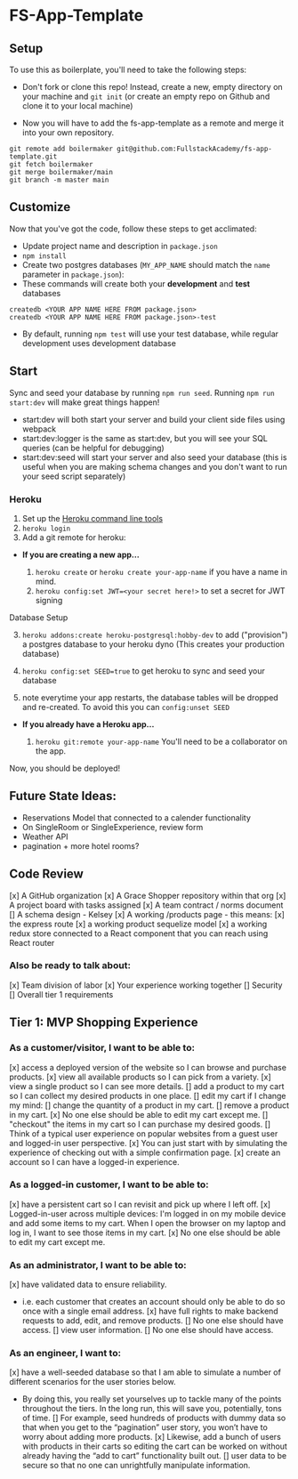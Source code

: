 # FS-App-Template

## Setup

To use this as boilerplate, you'll need to take the following steps:

* Don't fork or clone this repo! Instead, create a new, empty
  directory on your machine and `git init` (or create an empty repo on
  Github and clone it to your local machine)

* Now you will have to add the fs-app-template as a remote and merge it into your own repository.

```
git remote add boilermaker git@github.com:FullstackAcademy/fs-app-template.git
git fetch boilermaker
git merge boilermaker/main
git branch -m master main
```

## Customize

Now that you've got the code, follow these steps to get acclimated:

* Update project name and description in `package.json`
* `npm install`
* Create two postgres databases (`MY_APP_NAME` should match the `name`
  parameter in `package.json`):
* These commands will create both your **development** and **test** databases

```
createdb <YOUR APP NAME HERE FROM package.json>
createdb <YOUR APP NAME HERE FROM package.json>-test
```

* By default, running `npm test` will use your test database, while
  regular development uses development database

## Start

Sync and seed your database by running `npm run seed`. Running `npm run start:dev` will make great things happen!

- start:dev will both start your server and build your client side files using webpack
- start:dev:logger is the same as start:dev, but you will see your SQL queries (can be helpful for debugging)
- start:dev:seed will start your server and also seed your database (this is useful when you are making schema changes and you don't want to run your seed script separately)


### Heroku

1.  Set up the [Heroku command line tools][heroku-cli]
2.  `heroku login`
3.  Add a git remote for heroku:

[heroku-cli]: https://devcenter.heroku.com/articles/heroku-cli

* **If you are creating a new app...**

  1.  `heroku create` or `heroku create your-app-name` if you have a
      name in mind.
  2.  `heroku config:set JWT=<your secret here!>` to set a secret for JWT signing

Database Setup

  3.  `heroku addons:create heroku-postgresql:hobby-dev` to add
      ("provision") a postgres database to your heroku dyno (This creates your production database)

  4.  `heroku config:set SEED=true` to get heroku to sync and seed your database

  5.   note everytime your app restarts, the database tables will be dropped and re-created. To avoid this you can `config:unset SEED`


* **If you already have a Heroku app...**

  1.  `heroku git:remote your-app-name` You'll need to be a
      collaborator on the app.


Now, you should be deployed!

## Future State Ideas:
* Reservations Model that connected to a calender functionality
* On SingleRoom or SingleExperience, review form
* Weather API
* pagination + more hotel rooms?

## Code Review
[x] A GitHub organization
[x] A Grace Shopper repository within that org
[x] A project board with tasks assigned
[x] A team contract / norms document
[] A schema design - Kelsey
[x] A working /products page - this means: 
  [x] the express route 
  [x] a working product sequelize model
  [x] a working redux store connected to a React component that you can reach using React router
### Also be ready to talk about:
[x] Team division of labor
[x] Your experience working together
[] Security
[] Overall tier 1 requirements

## Tier 1: MVP Shopping Experience

### As a customer/visitor, I want to be able to:
[x] access a deployed version of the website so I can browse and purchase products.
[x] view all available products so I can pick from a variety.
[x] view a single product so I can see more details.
[] add a product to my cart so I can collect my desired products in one place.
[] edit my cart if I change my mind:
[] change the quantity of a product in my cart.
[] remove a product in my cart.
[x] No one else should be able to edit my cart except me.
[] "checkout" the items in my cart so I can purchase my desired goods.
[] Think of a typical user experience on popular websites from a guest user and logged-in user perspective.
[x] You can just start with by simulating the experience of checking out with a simple confirmation page.
[x] create an account so I can have a logged-in experience.

### As a logged-in customer, I want to be able to:
[x] have a persistent cart so I can revisit and pick up where I left off.
[x] Logged-in-user across multiple devices: I'm logged in on my mobile device and add some items to my cart. When I open the browser on my laptop and log in, I want to see those items in my cart.
[x] No one else should be able to edit my cart except me.

### As an administrator, I want to be able to:
[x] have validated data to ensure reliability.
  * i.e. each customer that creates an account should only be able to do so once with a single email address.
[x] have full rights to make backend requests to add, edit, and remove products.
[] No one else should have access.
[] view user information.
[] No one else should have access.

### As an engineer, I want to:
[x] have a well-seeded database so that I am able to simulate a number of different scenarios for the user stories below.
  * By doing this, you really set yourselves up to tackle many of the points throughout the tiers. In the long run, this will save you, potentially, tons of time.
[] For example, seed hundreds of products with dummy data so that when you get to the “pagination” user story, you won’t have to worry about adding more products.
[x] Likewise, add a bunch of users with products in their carts so editing the cart can be worked on without already having the “add to cart” functionality built out.
[] user data to be secure so that no one can unrightfully manipulate information.

